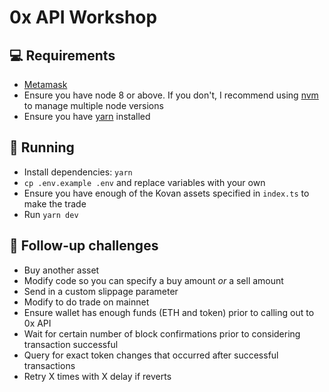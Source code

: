 # 0x API Workshop

## :computer: Requirements

- [Metamask]()
- Ensure you have node 8 or above.  If you don't, I recommend using [nvm](https://github.com/nvm-sh/nvm) to manage multiple node versions
- Ensure you have [yarn](https://classic.yarnpkg.com/en/docs/install) installed

## :running: Running

- Install dependencies: `yarn`
- `cp .env.example .env` and replace variables with your own
- Ensure you have enough of the Kovan assets specified in `index.ts` to make the trade
- Run `yarn dev`


## :muscle: Follow-up challenges

- Buy another asset
- Modify code so you can specify a buy amount _or_ a sell amount
- Send in a custom slippage parameter
- Modify to do trade on mainnet
- Ensure wallet has enough funds (ETH and token) prior to calling out to 0x API
- Wait for certain number of block confirmations prior to considering transaction successful
- Query for exact token changes that occurred after successful transactions
- Retry X times with X delay if reverts

